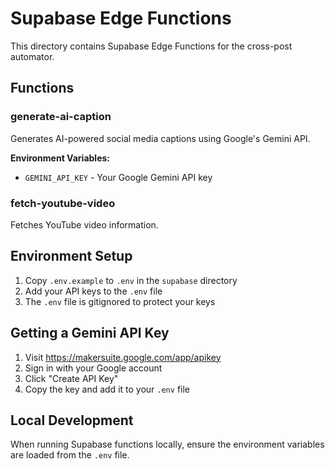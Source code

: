 # Supabase Edge Functions

This directory contains Supabase Edge Functions for the cross-post automator.

## Functions

### generate-ai-caption
Generates AI-powered social media captions using Google's Gemini API.

**Environment Variables:**
- `GEMINI_API_KEY` - Your Google Gemini API key

### fetch-youtube-video
Fetches YouTube video information.

## Environment Setup

1. Copy `.env.example` to `.env` in the `supabase` directory
2. Add your API keys to the `.env` file
3. The `.env` file is gitignored to protect your keys

## Getting a Gemini API Key

1. Visit https://makersuite.google.com/app/apikey
2. Sign in with your Google account
3. Click "Create API Key"
4. Copy the key and add it to your `.env` file

## Local Development

When running Supabase functions locally, ensure the environment variables are loaded from the `.env` file.
